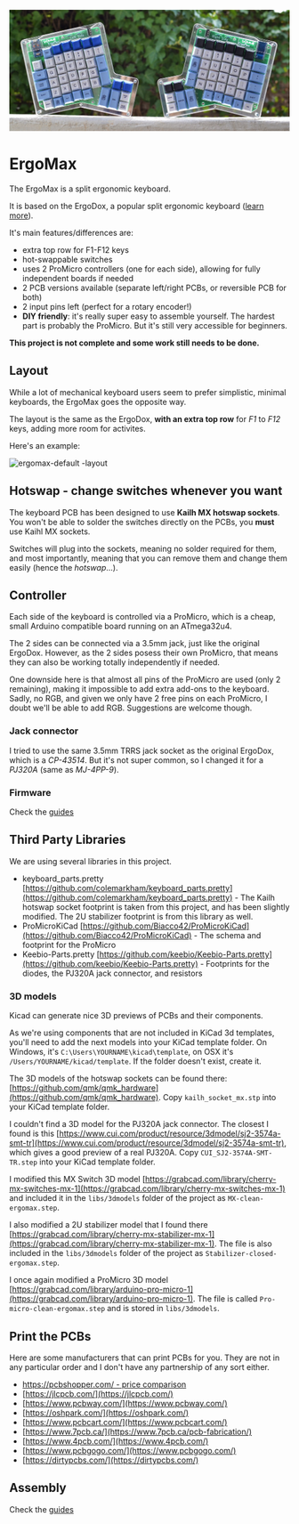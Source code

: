 ![Ergomax Keyboard](Guide/img/ergomax-assembled.jpg)

# ErgoMax

The ErgoMax is a split ergonomic keyboard.

It is based on the ErgoDox, a popular split ergonomic keyboard ([learn more](https://www.ergodox.io/)). 

It's main features/differences are:

* extra top row for F1-F12 keys
* hot-swappable switches
* uses 2 ProMicro controllers (one for each side), allowing for fully independent boards if needed
* 2 PCB versions available (separate left/right PCBs, or reversible PCB for both)
* 2 input pins left (perfect for a rotary encoder!)
* **DIY friendly**: it's really super easy to assemble yourself. The hardest part is probably the ProMicro. But it's still very accessible for beginners.

**This project is not complete and some work still needs to be done.**

## Layout

While a lot of mechanical keyboard users seem to prefer simplistic, minimal keyboards, the ErgoMax goes the opposite way.

The layout is the same as the ErgoDox, **with an extra top row** for *F1* to *F12* keys, adding more room for activites.

Here's an example:

![ergomax-default -layout](https://user-images.githubusercontent.com/2750789/68823557-fd947b80-0648-11ea-90b9-089e7ddc1ec6.PNG)

## Hotswap - change switches whenever you want

The keyboard PCB has been designed to use **Kailh MX hotswap sockets**. You won't be able to solder the switches directly on the PCBs, you **must** use Kaihl MX sockets.

Switches will plug into the sockets, meaning no solder required for them, and most importantly, meaning that you can remove them and change them easily (hence the *hotswap*...).

## Controller

Each side of the keyboard is controlled via a ProMicro, which is a cheap, small Arduino compatible board running on an ATmega32u4.

The 2 sides can be connected via a 3.5mm jack, just like the original ErgoDox. However, as the 2 sides posess their own ProMicro, that means they can also be working totally independently if needed.

One downside here is that almost all pins of the ProMicro are used (only 2 remaining), making it impossible to add extra add-ons to the keyboard. Sadly, no RGB, and given we only have 2 free pins on each ProMicro, I doubt we'll be able to add RGB. Suggestions are welcome though.

### Jack connector

I tried to use the same 3.5mm TRRS jack socket as the original ErgoDox, which is a *CP-43514*. But it's not super common, so I changed it for a *PJ320A* (same as *MJ-4PP-9*).

### Firmware

Check the [guides](Guide/README.md)

## Third Party Libraries

We are using several libraries in this project.

* keyboard_parts.pretty [https://github.com/colemarkham/keyboard_parts.pretty](https://github.com/colemarkham/keyboard_parts.pretty) - The Kailh hotswap socket footprint is taken from this project, and has been slightly modified. The 2U stabilizer footprint is from this library as well.
* ProMicroKiCad [https://github.com/Biacco42/ProMicroKiCad](https://github.com/Biacco42/ProMicroKiCad) - The schema and footprint for the ProMicro
* Keebio-Parts.pretty [https://github.com/keebio/Keebio-Parts.pretty](https://github.com/keebio/Keebio-Parts.pretty) - Footprints for the diodes, the PJ320A jack connector, and resistors

### 3D models

Kicad can generate nice 3D previews of PCBs and their components.

As we're using components that are not included in KiCad 3d templates, you'll need to add the next models into your KiCad template folder. On Windows, it's `C:\Users\YOURNAME\kicad\template`, on OSX it's `/Users/YOURNAME/kicad/template`. If the folder doesn't exist, create it.

The 3D models of the hotswap sockets can be found there: [https://github.com/qmk/qmk_hardware](https://github.com/qmk/qmk_hardware). Copy `kailh_socket_mx.stp` into your KiCad template folder.

I couldn't find a 3D model for the PJ320A jack connector. The closest I found is this [https://www.cui.com/product/resource/3dmodel/sj2-3574a-smt-tr](https://www.cui.com/product/resource/3dmodel/sj2-3574a-smt-tr), which gives a good preview of a real PJ320A. Copy `CUI_SJ2-3574A-SMT-TR.step` into your KiCad template folder.

I modified this MX Switch 3D model [https://grabcad.com/library/cherry-mx-switches-mx-1](https://grabcad.com/library/cherry-mx-switches-mx-1) and included it in the `libs/3dmodels` folder of the project as `MX-clean-ergomax.step`. 

I also modified a 2U stabilizer model that I found there [https://grabcad.com/library/cherry-mx-stabilizer-mx-1](https://grabcad.com/library/cherry-mx-stabilizer-mx-1). The file is also included in the `libs/3dmodels` folder of the project as `Stabilizer-closed-ergomax.step`.

I once again modified a ProMicro 3D model [https://grabcad.com/library/arduino-pro-micro-1](https://grabcad.com/library/arduino-pro-micro-1). The file is called `Pro-micro-clean-ergomax.step` and is stored in `libs/3dmodels`.

## Print the PCBs

Here are some manufacturers that can print PCBs for you. They are not in any particular order and I don't have any partnership of any sort either.

* [https://pcbshopper.com/ - price comparison](https://pcbshopper.com/) 
* [https://jlcpcb.com/](https://jlcpcb.com/)
* [https://www.pcbway.com/](https://www.pcbway.com/)
* [https://oshpark.com/](https://oshpark.com/)
* [https://www.pcbcart.com/](https://www.pcbcart.com/)
* [https://www.7pcb.ca/](https://www.7pcb.ca/pcb-fabrication/)
* [https://www.4pcb.com/](https://www.4pcb.com/)
* [https://www.pcbgogo.com/](https://www.pcbgogo.com/)
* [https://dirtypcbs.com/](https://dirtypcbs.com/)

## Assembly

Check the [guides](Guide/README.md)
